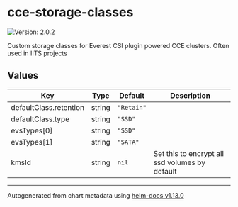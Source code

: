 # cce-storage-classes

![Version: 2.0.2](https://img.shields.io/badge/Version-2.0.2-informational?style=flat-square)

Custom storage classes for Everest CSI plugin powered CCE clusters. Often used in IITS projects

## Values

| Key | Type | Default | Description |
|-----|------|---------|-------------|
| defaultClass.retention | string | `"Retain"` |  |
| defaultClass.type | string | `"SSD"` |  |
| evsTypes[0] | string | `"SSD"` |  |
| evsTypes[1] | string | `"SATA"` |  |
| kmsId | string | `nil` | Set this to encrypt all ssd volumes by default |

----------------------------------------------
Autogenerated from chart metadata using [helm-docs v1.13.0](https://github.com/norwoodj/helm-docs/releases/v1.13.0)
